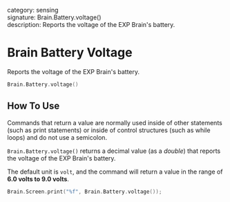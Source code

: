 category: sensing  
signature: Brain.Battery.voltage()  
description: Reports the voltage of the EXP Brain's battery.  

# Brain Battery Voltage

Reports the voltage of the EXP Brain's battery.

```cpp
Brain.Battery.voltage()
```

## How To Use
Commands that return a value are normally used inside of other statements (such as print statements) or inside of control structures (such as while loops) and do not use a semicolon.

`Brain.Battery.voltage()` returns a decimal value (as a *double*) that reports the voltage of the EXP Brain's battery. 

The default unit is `volt`, and the command will return a value in the range of **6.0 volts to 9.0 volts**.

```cpp
Brain.Screen.print("%f", Brain.Battery.voltage());
```

<advanced>
</advanced>